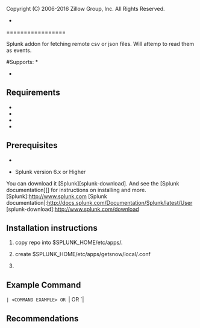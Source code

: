 Copyright (C) 2006-2016 Zillow Group, Inc. All Rights Reserved.

 -
=================

Splunk addon for fetching remote csv or json files.  Will attemp to read them as events.

\#Supports:
*

*




Requirements
---------

*

*

*

*



Prerequisites
---------
*

* Splunk version 6.x or Higher

You can download it [Splunk][splunk-download].  And see the [Splunk documentation][] for instructions on installing and more.
[Splunk]:http://www.splunk.com
[Splunk documentation]:http://docs.splunk.com/Documentation/Splunk/latest/User
[splunk-download]:http://www.splunk.com/download


Installation instructions
---------

1) copy repo into $SPLUNK_HOME/etc/apps/.

2) create $SPLUNK_HOME/etc/apps/getsnow/local/<app>.conf

3)

Example Command
---------

`| <COMMAND EXAMPLE>
    OR
`| <COMMAND EXAMPLE>
    OR
`| <COMMAND EXAMPLE>

Recommendations
---------


